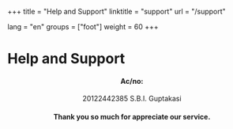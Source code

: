 +++
title = "Help and Support"
linktitle = "support"
url = "/support"

lang = "en"
groups = ["foot"]
weight = 60
+++
<h1>Help and Support</h1>
</div>
<div data-role="main" class="ui-content" style="text-align:center;">
<h4>Ac/no:</h4><p>20122442385 S.B.I. Guptakasi</p>
<h4>Thank you so much for appreciate our service.</h4>
